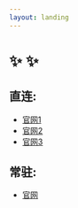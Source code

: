 ```yaml
---
layout: landing
---
```


# ✨ ✨

## 直连:

* [官网1](https://a.xn--6nq44r2uh9rhj7f.com)
* [官网2](https://xn--mes358ac0l6iy.com)
* [官网3](https://xn--fiq93tcnn892b.com)

## **常驻:**

* [官网](https://xn--6nq44r2uh9rhj7f.com)
